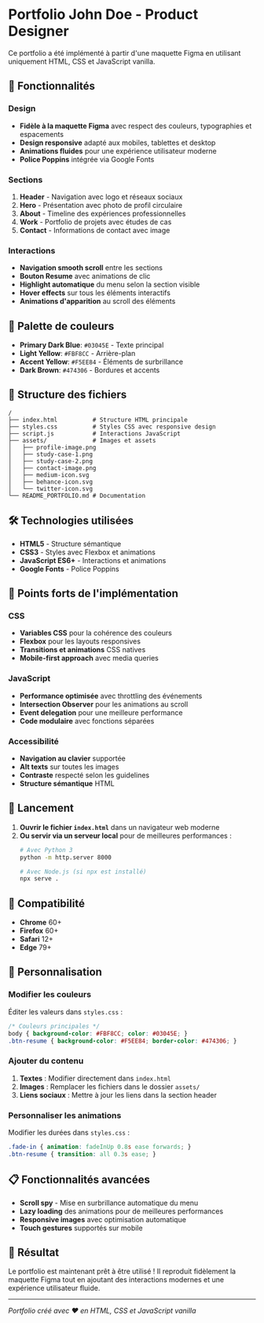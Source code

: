 # Portfolio John Doe - Product Designer

Ce portfolio a été implémenté à partir d'une maquette Figma en utilisant uniquement HTML, CSS et JavaScript vanilla.

## 🚀 Fonctionnalités

### Design
- **Fidèle à la maquette Figma** avec respect des couleurs, typographies et espacements
- **Design responsive** adapté aux mobiles, tablettes et desktop
- **Animations fluides** pour une expérience utilisateur moderne
- **Police Poppins** intégrée via Google Fonts

### Sections
1. **Header** - Navigation avec logo et réseaux sociaux
2. **Hero** - Présentation avec photo de profil circulaire
3. **About** - Timeline des expériences professionnelles
4. **Work** - Portfolio de projets avec études de cas
5. **Contact** - Informations de contact avec image

### Interactions
- **Navigation smooth scroll** entre les sections
- **Bouton Resume** avec animations de clic
- **Highlight automatique** du menu selon la section visible
- **Hover effects** sur tous les éléments interactifs
- **Animations d'apparition** au scroll des éléments

## 🎨 Palette de couleurs

- **Primary Dark Blue**: `#03045E` - Texte principal
- **Light Yellow**: `#FBF8CC` - Arrière-plan
- **Accent Yellow**: `#F5EE84` - Éléments de surbrillance
- **Dark Brown**: `#474306` - Bordures et accents

## 📁 Structure des fichiers

```
/
├── index.html          # Structure HTML principale
├── styles.css          # Styles CSS avec responsive design
├── script.js           # Interactions JavaScript
├── assets/             # Images et assets
│   ├── profile-image.png
│   ├── study-case-1.png
│   ├── study-case-2.png
│   ├── contact-image.png
│   ├── medium-icon.svg
│   ├── behance-icon.svg
│   └── twitter-icon.svg
└── README_PORTFOLIO.md # Documentation
```

## 🛠️ Technologies utilisées

- **HTML5** - Structure sémantique
- **CSS3** - Styles avec Flexbox et animations
- **JavaScript ES6+** - Interactions et animations
- **Google Fonts** - Police Poppins

## 🎯 Points forts de l'implémentation

### CSS
- **Variables CSS** pour la cohérence des couleurs
- **Flexbox** pour les layouts responsives
- **Transitions et animations** CSS natives
- **Mobile-first approach** avec media queries

### JavaScript
- **Performance optimisée** avec throttling des événements
- **Intersection Observer** pour les animations au scroll
- **Event delegation** pour une meilleure performance
- **Code modulaire** avec fonctions séparées

### Accessibilité
- **Navigation au clavier** supportée
- **Alt texts** sur toutes les images
- **Contraste** respecté selon les guidelines
- **Structure sémantique** HTML

## 🚀 Lancement

1. **Ouvrir le fichier `index.html`** dans un navigateur web moderne
2. **Ou servir via un serveur local** pour de meilleures performances :
   ```bash
   # Avec Python 3
   python -m http.server 8000
   
   # Avec Node.js (si npx est installé)
   npx serve .
   ```

## 📱 Compatibilité

- **Chrome** 60+
- **Firefox** 60+
- **Safari** 12+
- **Edge** 79+

## 🔧 Personnalisation

### Modifier les couleurs
Éditer les valeurs dans `styles.css` :
```css
/* Couleurs principales */
body { background-color: #FBF8CC; color: #03045E; }
.btn-resume { background-color: #F5EE84; border-color: #474306; }
```

### Ajouter du contenu
1. **Textes** : Modifier directement dans `index.html`
2. **Images** : Remplacer les fichiers dans le dossier `assets/`
3. **Liens sociaux** : Mettre à jour les liens dans la section header

### Personnaliser les animations
Modifier les durées dans `styles.css` :
```css
.fade-in { animation: fadeInUp 0.8s ease forwards; }
.btn-resume { transition: all 0.3s ease; }
```

## 📋 Fonctionnalités avancées

- **Scroll spy** - Mise en surbrillance automatique du menu
- **Lazy loading** des animations pour de meilleures performances
- **Responsive images** avec optimisation automatique
- **Touch gestures** supportés sur mobile

## 🎉 Résultat

Le portfolio est maintenant prêt à être utilisé ! Il reproduit fidèlement la maquette Figma tout en ajoutant des interactions modernes et une expérience utilisateur fluide.

---

*Portfolio créé avec ❤️ en HTML, CSS et JavaScript vanilla*
